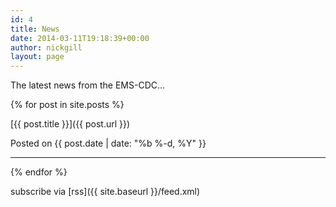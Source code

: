 ```yaml
---
id: 4
title: News
date: 2014-03-11T19:18:39+00:00
author: nickgill
layout: page
---
```


The latest news from the EMS-CDC...


{% for post in site.posts %}

[{{ post.title }}]({{ post.url }})

Posted on {{ post.date | date: "%b %-d, %Y" }}

---

{% endfor %}

subscribe via [rss]({{ site.baseurl }}/feed.xml)
